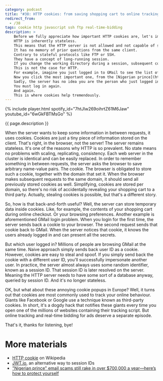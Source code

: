 ```yaml
---
category: podcast
title: "#38: HTTP cookies: from saving shopping cart to online tracking"
redirect_from:
  - /38
tags: cookie http javascript ssh ftp real-time-bidding
description: >
    Before we fully appreciate how important HTTP cookies are, let's imagine the web without them.
    HTTP is inherently stateless.
    This means that the HTTP server is not allowed and not capable of storing any context between requests.
    It has no memory of prior questions from the same client.
    Contrary to stateful protocols like FTP or SSH.
    They have a concept of long-running session.
    If you change the working directory during a session, subsequent commands take that into account.
    This is not the case for HTTP.
    For example, imagine you just logged in to GMail to see the list of unread e-mails.
    Now you click the most important one, from the [Nigerian prince](https://www.cnbc.com/2019/04/18/nigerian-prince-scams-still-rake-in-over-700000-dollars-a-year.html).
    Sadly, the server has no idea you are the person who just logged in.
    You must log in again.
    And again.
    This is where cookies help tremendously.
---
```


{% include player.html spotify_id="7htJlw269oihrtZ61M6Jaw" youtube_id="6wGkFBTMsGo" %}

{{ page.description }}

When the server wants to keep some information in between requests, it uses cookies.
Cookies are just a tiny piece of information stored on the client.
That's right, in the browser, not the server!
The server remains stateless.
It's one of the reasons why HTTP is so prevalent.
No state means no problems with scaling, replicating, consistency.
Each web server in the cluster is identical and can be easily replaced.
In order to remember something in between requests, the server asks the browser to save arbitrary name-value pairs.
The cookie.
The browser is obligated to store such a cookie, together with the domain that set it.
When the browser makes subsequent requests to the same domain, it should send all previously stored cookies as well.
Simplifying, cookies are stored per domain, so there's no risk of accidentally revealing your shopping cart to a third party.
Actually, stealing cookies is possible, but that's a different story.

So, how is that back-and-forth useful?
Well, the server can store temporary data inside cookies.
Like, for example, the contents of your shopping cart during online checkout.
Or your browsing preferences.
Another example is aforementioned GMail login problem.
When you login for the first time, the server sends back a cookie to your browser.
The second request sends that cookie back to GMail.
When the server notices that cookie, it knows the users already logged in and can present all the secrets.

But which user logged in?
Millions of people are browsing GMail at the same time.
Naive approach simply sends back user ID as a cookie.
However, cookies are easy to steal and spoof.
If you simply send back the cookie with a different user ID, you'll successfully impersonate another user.
In practice, the server almost always uses some random identifier, known as a session ID.
That session ID is later resolved on the server.
Meaning the HTTP server needs to have some sort of a database anyway, queried by session ID.
And it's no longer stateless.

OK, but what about these annoying cookie popups in Europe?
Well, it turns out that cookies are most commonly used to track your online behaviour.
Giants like Facebook or Google use a technique known as third-party cookies.
In short, it's a dogdy hack that notifies these giants every time you open one of the millions of websites containing their tracking script.
But online tracking and real-time bidding for ads deserve a separate episode.

That's it, thanks for listening, bye!

# More materials

* [HTTP cookie](https://en.wikipedia.org/wiki/HTTP_cookie) on Wikipedia
* [JWT.io](https://jwt.io/), an alternative way to session IDs
* ["Nigerian prince" email scams still rake in over $700,000 a year—here’s how to protect yourself](https://www.cnbc.com/2019/04/18/nigerian-prince-scams-still-rake-in-over-700000-dollars-a-year.html)


